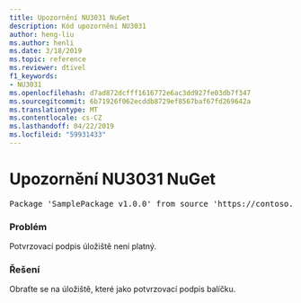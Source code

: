 ```yaml
---
title: Upozornění NU3031 NuGet
description: Kód upozornění NU3031
author: heng-liu
ms.author: henli
ms.date: 3/18/2019
ms.topic: reference
ms.reviewer: dtivel
f1_keywords:
- NU3031
ms.openlocfilehash: d7ad872dcfff1616772e6ac3dd927fe03db7f347
ms.sourcegitcommit: 6b71926f062ecddb8729ef8567baf67fd269642a
ms.translationtype: MT
ms.contentlocale: cs-CZ
ms.lasthandoff: 04/22/2019
ms.locfileid: "59931433"
---
```

# <a name="nuget-warning-nu3031"></a>Upozornění NU3031 NuGet

<pre>Package 'SamplePackage v1.0.0' from source 'https://contoso.com/index.json': The repository countersignature is invalid.</pre>

### <a name="issue"></a>Problém

Potvrzovací podpis úložiště není platný.


### <a name="solution"></a>Řešení

Obraťte se na úložiště, které jako potvrzovací podpis balíčku. 